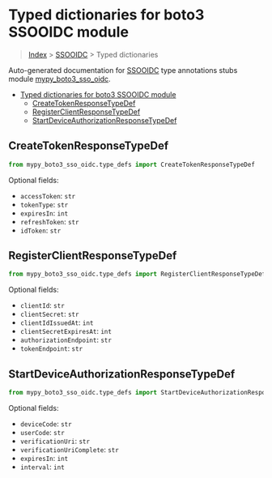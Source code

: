 # Typed dictionaries for boto3 SSOOIDC module

> [Index](..) > [SSOOIDC](.) > Typed dictionaries

Auto-generated documentation for
[SSOOIDC](https://boto3.amazonaws.com/v1/documentation/api/1.17.75/reference/services/sso-oidc.html#SSOOIDC)
type annotations stubs module
[mypy_boto3_sso_oidc](https://pypi.org/project/mypy-boto3-sso-oidc/).

- [Typed dictionaries for boto3 SSOOIDC module](#typed-dictionaries-for-boto3-ssooidc-module)
  - [CreateTokenResponseTypeDef](#createtokenresponsetypedef)
  - [RegisterClientResponseTypeDef](#registerclientresponsetypedef)
  - [StartDeviceAuthorizationResponseTypeDef](#startdeviceauthorizationresponsetypedef)

## CreateTokenResponseTypeDef

```python
from mypy_boto3_sso_oidc.type_defs import CreateTokenResponseTypeDef
```

Optional fields:

- `accessToken`: `str`
- `tokenType`: `str`
- `expiresIn`: `int`
- `refreshToken`: `str`
- `idToken`: `str`

## RegisterClientResponseTypeDef

```python
from mypy_boto3_sso_oidc.type_defs import RegisterClientResponseTypeDef
```

Optional fields:

- `clientId`: `str`
- `clientSecret`: `str`
- `clientIdIssuedAt`: `int`
- `clientSecretExpiresAt`: `int`
- `authorizationEndpoint`: `str`
- `tokenEndpoint`: `str`

## StartDeviceAuthorizationResponseTypeDef

```python
from mypy_boto3_sso_oidc.type_defs import StartDeviceAuthorizationResponseTypeDef
```

Optional fields:

- `deviceCode`: `str`
- `userCode`: `str`
- `verificationUri`: `str`
- `verificationUriComplete`: `str`
- `expiresIn`: `int`
- `interval`: `int`

